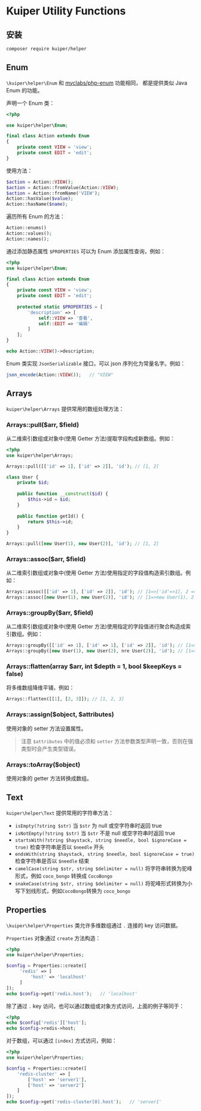 # Kuiper Utility Functions

## 安装 

```bash
composer require kuiper/helper
```

## Enum

`\kuiper\helper\Enum` 和 [myclabs/php-enum](https://github.com/myclabs/php-enum) 功能相同，
都是提供类似 Java Enum 的功能。

声明一个 Enum 类：

```php
<?php

use kuiper\helper\Enum;

final class Action extends Enum
{
    private const VIEW = 'view';
    private const EDIT = 'edit';
}
```

使用方法：

```php
$action = Action::VIEW();
$action = Action::fromValue(Action::VIEW);
$action = Action::fromName('VIEW');
Action::hasValue($value);
Action::hasName($name);
```
遍历所有 Enum 的方法：

```php
Action::enums()
Action::values();
Action::names();
```

通过添加静态属性 `$PROPERTIES` 可以为 Enum 添加属性查询，例如：

```php
<?php
use kuiper\helper\Enum;

final class Action extends Enum
{
    private const VIEW = 'view';
    private const EDIT = 'edit';
    
    protected static $PROPERTIES = [
        'description' => [
            self::VIEW => '查看',
            self::EDIT => '编辑'
        ]
    ];
}

echo Action::VIEW()->description;
```

Enum 类实现 `JsonSerializable` 接口，可以 json 序列化为常量名字。例如：

```php
json_encode(Action::VIEW());   // "VIEW"
```

## Arrays

`kuiper\helper\Arrays` 提供常用的数组处理方法：

### Arrays::pull($arr, $field)
从二维索引数组或对象中(使用 Getter 方法)提取字段构成新数组。例如：

```php
<?php
use kuiper\helper\Arrays;

Arrays::pull([['id' => 1], ['id' => 2]], 'id'); // [1, 2]

class User {
    private $id;
    
    public function __construct($id) {
        $this->id = $id;
    }
    
    public function getId() {
        return $this->id;
    }
}

Arrays::pull([new User(1), new User(2)], 'id'); // [1, 2]
```

### Arrays::assoc($arr, $field)

从二维索引数组或对象中(使用 Getter 方法)使用指定的字段值构造索引数组。例如：

```php
Arrays::assoc([['id' => 1], ['id' => 2]], 'id'); // [1=>['id'=>1], 2 => ['id' => 2]]
Arrays::assoc([new User(1), new User(2)], 'id'); // [1=>new User(1), 2 => new User(2)]
```

### Arrays::groupBy($arr, $field)

从二维索引数组或对象中(使用 Getter 方法)使用指定的字段值进行聚合构造成索引数组。例如：


```php
Arrays::groupBy([['id' => 1], ['id' => 1], ['id' => 2]], 'id'); // [1=>[['id'=>1],['id' => 1]], 2 => [['id' => 2]]]
Arrays::groupBy([new User(1), new User(2), nre User(2)], 'id'); // [1=>[new User(1)], 2 => [new User(2), new User(2)]]
```

### Arrays::flatten(array $arr, int $depth = 1, bool $keepKeys = false)

将多维数组降维平铺，例如：

```php
Arrays::flatten([[1], [2, 3]]); // [1, 2, 3]
```

### Arrays::assign($object, $attributes)

使用对象的 setter 方法设置属性。

> 注意 `$attributes` 中的值必须和 `setter` 方法参数类型声明一致，否则在强类型时会产生类型错误。 

### Arrays::toArray($object)

使用对象的 getter 方法转换成数组。

## Text

`kuiper\helper\Text` 提供常用的字符串方法：

- `isEmpty(?string $str)` 当 `$str` 为 null 或空字符串时返回 true
- `isNotEmpty(?string $str)` 当 `$str` 不是 null 或空字符串时返回 true
- `startsWith(?string $haystack, string $needle, bool $ignoreCase = true)` 检查字符串是否以 `$needle` 开头
- `endsWith(string $haystack, string $needle, bool $ignoreCase = true)` 检查字符串是否以 `$needle` 结束
- `camelCase(string $str, string $delimiter = null)` 将字符串转换为驼峰形式，例如 `coco_bongo` 转换成 `CocoBongo`
- `snakeCase(string $str, string $delimiter = null)` 将驼峰形式转换为小写下划线形式，例如`CocoBongo`转换为 `coco_bongo`

## Properties

`\kuiper\helper\Properties` 类允许多维数组通过 `.` 连接的 key 访问数据。

`Properties` 对象通过 `create` 方法构造：

```php
<?php
use kuiper\helper\Properties;

$config = Properties::create([
     'redis' => [
         'host' => 'localhost'
     ]
]);
echo $config->get('redis.host');   // 'localhost'
```

除了通过 `.` key 访问，也可以通过数组或对象方式访问，上面的例子等同于：

```php
<?php
echo $config['redis']['host'];
echo $config->redis->host;
```

对于数组，可以通过 `[index]` 方式访问，例如：

```php
<?php
use kuiper\helper\Properties;

$config = Properties::create([
    'redis-cluster' => [
        ['host' => 'server1'],
        ['host' => 'server2']
    ]
]);
echo $config->get('redis-cluster[0].host');   // 'server1'
```


